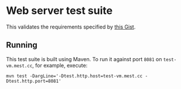 Web server test suite
=====================

This validates the requirements specified by [this Gist](https://gist.github.com/e366bc45d186def1993f).

Running
-------

This test suite is built using Maven. To run it against port `8081` on `test-vm.mest.cc`, for example, execute:

    mvn test -DargLine='-Dtest.http.host=test-vm.mest.cc -Dtest.http.port=8081'